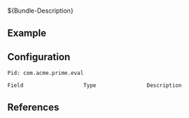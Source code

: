 # 

${Bundle-Description}

## Example

## Configuration

	Pid: com.acme.prime.eval
	
	Field					Type				Description
		
	
## References


